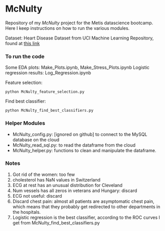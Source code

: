 # McNulty

Repository of my *McNulty* project for the Metis datascience bootcamp. Here I keep instructions on how to run the various modules.

Dataset: Heart Disease Dataset from UCI Machine Learning Repository, found at [this link](https://archive.ics.uci.edu/ml/datasets/Heart+Disease)

### To run the code
Some EDA plots: Make_Plots.ipynb, Make_Stress_Plots.ipynb
Logistic regression results: Log_Regression.ipynb

Feature selection:

    python McNulty_feature_selection.py

Find best classifier:

    python McNulty_find_best_classifiers.py

### Helper Modules
* McNulty_config.py: [ignored on github] to connect to the MySQL database on the cloud
* McNulty_read_sql.py: to read the dataframe from the cloud
* McNulty_helper.py: functions to clean and manipulate the dataframe.

### Notes
1. Got rid of the women: too few
2. cholesterol has NaN values in Switzerland
3. ECG at rest has an unusual distribution for Cleveland
4. Num vessels has all zeros in veterans and Hungary: discard
5. ECG not useful: discard
6. Discard chest pain: almost all patients are asymptomatic chest pain, which means that they probably get redirected to other departments in the hospitals.
7. Logistic regression is the best classifier, according to the ROC curves I get from McNulty_find_best_classifiers.py